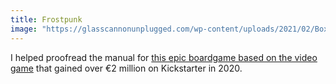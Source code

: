 ```yaml
---
title: Frostpunk
image: "https://glasscannonunplugged.com/wp-content/uploads/2021/02/Box-combined-small.png"
---
```


I helped proofread the manual for [this epic boardgame based on the video game](https://frostpunk.glasscannonunplugged.com/) that gained over €2 million on Kickstarter in 2020.